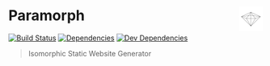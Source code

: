<h1>Paramorph <img src="https://github.com/paramorph/media/blob/master/logo.svg" width="48" valign="bottom" align="right"></h1>

[![Build Status][travis-badge]][travis-status]
[![Dependencies][david-badge]][david-status]
[![Dev Dependencies][david-badge-dev]][david-status-dev]

[travis-badge]: https://travis-ci.org/paramorph/paramorph.svg?branch=master
[travis-status]: https://travis-ci.org/paramorph/paramorph
[david-badge]: https://david-dm.org/paramorph/paramorph/status.svg
[david-status]: https://david-dm.org/paramorph/paramorph
[david-badge-dev]: https://david-dm.org/paramorph/paramorph/dev-status.svg
[david-status-dev]: https://david-dm.org/paramorph/paramorph?type=dev

> Isomorphic Static Website Generator

